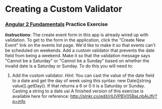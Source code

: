 # Creating a Custom Validator
### [Angular 2 Fundamentals](https://app.pluralsight.com/courses/angular2-fundamentals) Practice Exercise

**_Instructions_**: The create event form in this app is already wired up with validation. To get 
to the form in the application, click the "Create New Event" link on the events list page. We'd like
to make it so that events can't be scheduled on weekends. Add a custom validator that prevents the
date field from being a weekend. Make it so that the validation message says "Cannot be a Saturday" or
"Cannot be a Sunday" based on whether the invalid date is a Saturday or Sunday. To do this you will need to:

1. Add the custom validator.
   _Hint:_ You can cast the value of the date field to a date and get the day of week using this 
   syntax: new Date([string value]).getDay(). If that returns a 6 or 0 it is a Saturday or Sunday.
   Casting a string to a date usi
A finished version of this exercise is available here for reference: http://plnkr.co/edit/rlUVPBV05BaLnbAiJflr?p=info
